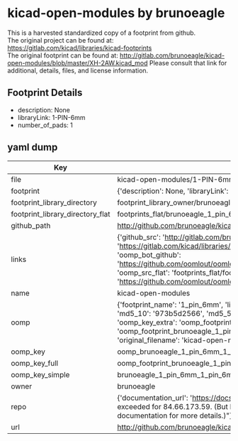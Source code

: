 # kicad-open-modules by brunoeagle  
This is a harvested standardized copy of a footprint from github.  
The original project can be found at:  
https://gitlab.com/kicad/libraries/kicad-footprints  
The original footprint can be found at:
http://gitlab.com/brunoeagle/kicad-open-modules/blob/master/XH-2AW.kicad_mod
Please consult that link for additional, details, files, and license information.  
## Footprint Details
* description: None  
* libraryLink: 1-PIN-6mm  
* number_of_pads: 1  
## yaml dump  
| Key | Value |  
| --- | --- |  
| file | kicad-open-modules/1-PIN-6mm.kicad_mod |  
| footprint | {'description': None, 'libraryLink': '1-PIN-6mm', 'number_of_pads': 1} |  
| footprint_library_directory | footprint_library_owner/brunoeagle_kicad-open-modules |  
| footprint_library_directory_flat | footprints_flat/brunoeagle_1_pin_6mm_1_pin_6mm/working |  
| github_path | http://github.com/brunoeagle/kicad-open-modules/blob/master/1-PIN-6mm.kicad_mod |  
| links | {'github_src': 'http://gitlab.com/brunoeagle/kicad-open-modules/blob/master/XH-2AW.kicad_mod', 'github_src_repo': 'https://gitlab.com/kicad/libraries/kicad-footprints', 'oomp_bot': 'footprints/brunoeagle_1_pin_6mm_1_pin_6mm/working', 'oomp_bot_github': 'https://github.com/oomlout/oomlout_oomp_footprint_bot/tree/main/footprints/brunoeagle_1_pin_6mm_1_pin_6mm/working', 'oomp_src_flat': 'footprints_flat/footprints_flat/brunoeagle_1_pin_6mm_1_pin_6mm/working', 'oomp_src_flat_github': 'https://github.com/oomlout/oomlout_oomp_footprint_src/tree/main/footprints_flat/brunoeagle_1_pin_6mm_1_pin_6mm/working'} |  
| name | kicad-open-modules |  
| oomp | {'footprint_name': '1_pin_6mm', 'library_name': '1_pin_6mm_kicad_mod', 'md5': '973b5d25660c355979dcd0400d0f4fa4', 'md5_10': '973b5d2566', 'md5_5': '973b5', 'md5_6': '973b5d', 'oomp_key': 'oomp_brunoeagle_1_pin_6mm_1_pin_6mm', 'oomp_key_extra': 'oomp_footprint_brunoeagle_1_pin_6mm_1_pin_6mm', 'oomp_key_full': 'oomp_footprint_brunoeagle_1_pin_6mm_1_pin_6mm_973b5d', 'oomp_key_simple': 'brunoeagle_1_pin_6mm_1_pin_6mm', 'original_filename': 'kicad-open-modules/1-PIN-6mm.kicad_mod', 'owner_name': 'brunoeagle'} |  
| oomp_key | oomp_brunoeagle_1_pin_6mm_1_pin_6mm |  
| oomp_key_full | oomp_footprint_brunoeagle_1_pin_6mm_1_pin_6mm |  
| oomp_key_simple | brunoeagle_1_pin_6mm_1_pin_6mm |  
| owner | brunoeagle |  
| repo | {'documentation_url': 'https://docs.github.com/rest/overview/resources-in-the-rest-api#rate-limiting', 'message': "API rate limit exceeded for 84.66.173.59. (But here's the good news: Authenticated requests get a higher rate limit. Check out the documentation for more details.)"} |  
| url | http://github.com/brunoeagle/kicad-open-modules |  

